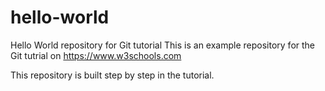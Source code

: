 # hello-world
Hello World repository for Git tutorial
This is an example repository for the Git tutrial on
https://www.w3schools.com

This repository is built step by step in the tutorial.